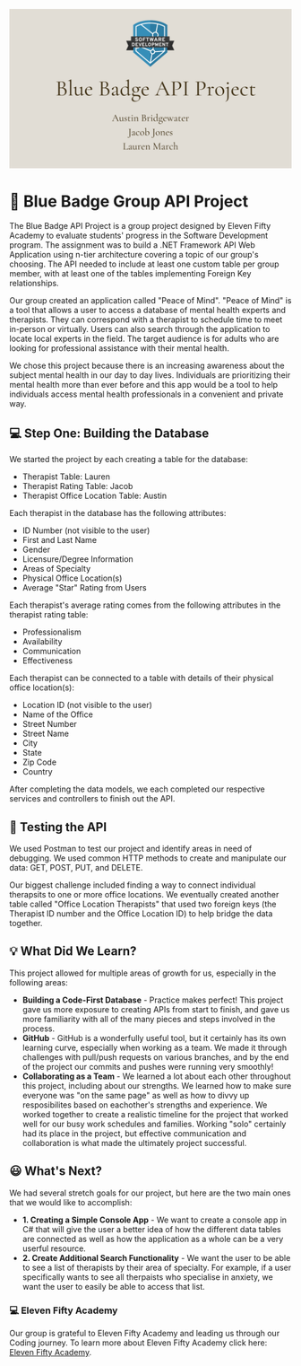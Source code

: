 ![headerphoto](bb-header-for-readme.png)
# :small_blue_diamond: Blue Badge Group API Project 

The Blue Badge API Project is a group project designed by Eleven Fifty Academy to evaluate students' progress in the Software Development program. The assignment was to build a .NET Framework API Web Application using n-tier architecture covering a topic of our group's choosing. The API needed to include at least one custom table per group member, with at least one of the tables implementing Foreign Key relationships.

Our group created an application called "Peace of Mind". "Peace of Mind" is a tool that allows a user to access a database of mental health experts and therapists. They can correspond with a therapist to schedule time to meet in-person or virtually. Users can also search through the application to locate local experts in the field. The target audience is for adults who are looking for professional assistance with their mental health.
 
We chose this project because there is an increasing awareness about the subject mental health in our day to day lives. Individuals are prioritizing their mental health more than ever before and this app would be a tool to help individuals access mental health professionals in a convenient and private way.

## :computer: Step One: Building the Database
We started the project by each creating a table for the database:
* Therapist Table: Lauren
* Therapist Rating Table: Jacob
* Therapist Office Location Table: Austin

Each therapist in the database has the following attributes:
* ID Number (not visible to the user)
* First and Last Name
* Gender
* Licensure/Degree Information
* Areas of Specialty
* Physical Office Location(s)
* Average "Star" Rating from Users

Each therapist's average rating comes from the following attributes in the therapist rating table:
* Professionalism
* Availability
* Communication
* Effectiveness

Each therapist can be connected to a table with details of their physical office location(s):
* Location ID (not visible to the user)
* Name of the Office
* Street Number
* Street Name
* City
* State
* Zip Code
* Country

After completing the data models, we each completed our respective services and controllers to finish out the API.

## :microscope: Testing the API
We used Postman to test our project and identify areas in need of debugging. We used common HTTP methods to create and manipulate our data: GET, POST, PUT, and DELETE. 

Our biggest challenge included finding a way to connect individual therapsits to one or more office locations. We eventually created another table called "Office Location Therapists" that used two foreign keys (the Therapist ID number and the Office Location ID) to help bridge the data together. 

## :bulb: What Did We Learn?
This project allowed for multiple areas of growth for us, especially in the following areas:
* **Building a Code-First Database** - Practice makes perfect! This project gave us more exposure to creating APIs from start to finish, and gave us more familiarity with all of the many pieces and steps involved in the process. 
* **GitHub** - GitHub is a wonderfully useful tool, but it certainly has its own learning curve, especially when working as a team. We made it through challenges with pull/push requests on various branches, and by the end of the project our commits and pushes were running very smoothly!
* **Collaborating as a Team** - We learned a lot about each other throughout this project, including about our strengths. We learned how to make sure everyone was "on the same page" as well as how to divvy up resposibilites based on eachother's strengths and experience. We worked together to create a realistic timeline for the project that worked well for our busy work schedules and families. Working "solo" certainly had its place in the project, but effective communication and collaboration is what made the ultimately project successful. 

## :smiley: What's Next?
We had several stretch goals for our project, but here are the two main ones that we would like to accomplish:
* **1. Creating a Simple Console App** - We want to create a console app in C# that will give the user a better idea of how the different data tables are connected as well as how the application as a whole can be a very userful resource. 
* **2. Create Additional Search Functionality** - We want the user to be able to see a list of therapists by their area of specialty. For example, if a user specifically wants to see all therpaists who specialise in anxiety, we want the user to easily be able to access that list.

### :computer: Eleven Fifty Academy
Our group is grateful to Eleven Fifty Academy and leading us through our Coding journey. To learn more about Eleven Fifty Academy click here: [Eleven Fifty Academy](https://elevenfifty.org/).
